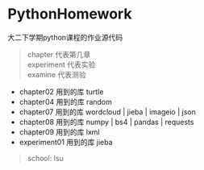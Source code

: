 # PythonHomework
大二下学期python课程的作业源代码
>chapter 代表第几章\
>experiment 代表实验  
>examine 代表测验


- chapter02 用到的库 turtle
- chapter04 用到的库 random
- chapter07 用到的库 wordcloud | jieba | imageio | json
- chapter08 用到的库 numpy | bs4 | pandas | requests
- chapter09 用到的库 lxml 
- experiment01 用到的库 jieba 


> school: lsu